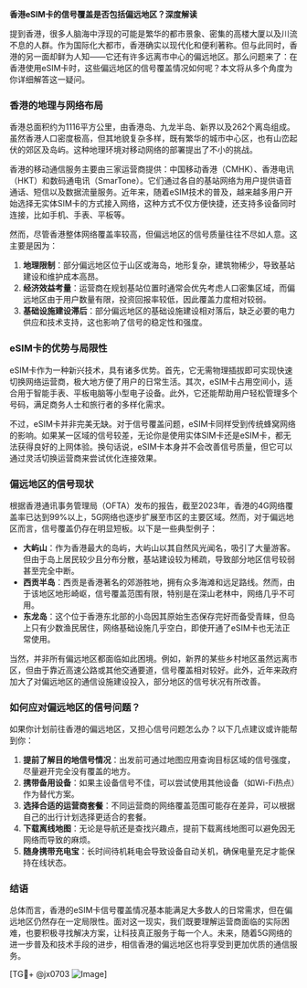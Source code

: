 **香港eSIM卡的信号覆盖是否包括偏远地区？深度解读**

提到香港，很多人脑海中浮现的可能是繁华的都市景象、密集的高楼大厦以及川流不息的人群。作为国际化大都市，香港确实以现代化和便利著称。但与此同时，香港的另一面却鲜为人知——它还有许多远离市中心的偏远地区。那么问题来了：在香港使用eSIM卡时，这些偏远地区的信号覆盖情况如何呢？本文将从多个角度为你详细解答这一疑问。

### 香港的地理与网络布局

香港总面积约为1116平方公里，由香港岛、九龙半岛、新界以及262个离岛组成。虽然香港人口密度极高，但其地貌复杂多样，既有繁华的城市中心区，也有山峦起伏的郊区及岛屿。这种地理环境对移动网络的部署提出了不小的挑战。

香港的移动通信服务主要由三家运营商提供：中国移动香港（CMHK）、香港电讯（HKT）和数码通电讯（SmarTone）。它们通过各自的基站网络为用户提供语音通话、短信以及数据流量服务。近年来，随着eSIM技术的普及，越来越多用户开始选择无实体SIM卡的方式接入网络，这种方式不仅方便快捷，还支持多设备同时连接，比如手机、手表、平板等。

然而，尽管香港整体网络覆盖率较高，但偏远地区的信号质量往往不尽如人意。这主要是因为：

1. **地理限制**：部分偏远地区位于山区或海岛，地形复杂，建筑物稀少，导致基站建设和维护成本高昂。
2. **经济效益考量**：运营商在规划基站位置时通常会优先考虑人口密集区域，而偏远地区由于用户数量有限，投资回报率较低，因此覆盖力度相对较弱。
3. **基础设施建设滞后**：部分偏远地区的基础设施建设相对落后，缺乏必要的电力供应和技术支持，这也影响了信号的稳定性和强度。

### eSIM卡的优势与局限性

eSIM卡作为一种新兴技术，具有诸多优势。首先，它无需物理插拔即可实现快速切换网络运营商，极大地方便了用户的日常生活。其次，eSIM卡占用空间小，适合用于智能手表、平板电脑等小型电子设备。此外，它还能帮助用户轻松管理多个号码，满足商务人士和旅行者的多样化需求。

不过，eSIM卡并非完美无缺。对于信号覆盖问题，eSIM卡同样受到传统蜂窝网络的影响。如果某一区域的信号较差，无论你是使用实体SIM卡还是eSIM卡，都无法获得良好的上网体验。换句话说，eSIM卡本身并不会改善信号质量，但它可以通过灵活切换运营商来尝试优化连接效果。

### 偏远地区的信号现状

根据香港通讯事务管理局（OFTA）发布的报告，截至2023年，香港的4G网络覆盖率已达到99%以上，5G网络也逐步扩展至市区的主要区域。然而，对于偏远地区而言，信号覆盖仍存在明显短板。以下是一些典型例子：

- **大屿山**：作为香港最大的岛屿，大屿山以其自然风光闻名，吸引了大量游客。但由于岛上居民较少且分布分散，基站建设较为稀疏，导致部分地区信号较弱甚至完全中断。
- **西贡半岛**：西贡是香港著名的郊游胜地，拥有众多海滩和远足路线。然而，由于该地区地形崎岖，信号覆盖范围有限，特别是在深山老林中，网络几乎不可用。
- **东龙岛**：这个位于香港东北部的小岛因其原始生态保存完好而备受青睐，但岛上只有少数渔民居住，网络基础设施几乎空白，即使开通了eSIM卡也无法正常使用。

当然，并非所有偏远地区都面临如此困境。例如，新界的某些乡村地区虽然远离市区，但由于靠近高速公路或其他交通要道，信号覆盖相对较好。此外，近年来政府加大了对偏远地区的通信设施建设投入，部分地区的信号状况有所改善。

### 如何应对偏远地区的信号问题？

如果你计划前往香港的偏远地区，又担心信号问题怎么办？以下几点建议或许能帮到你：

1. **提前了解目的地信号情况**：出发前可通过地图应用查询目标区域的信号强度，尽量避开完全没有覆盖的地方。
2. **携带备用设备**：如果主设备信号不佳，可以尝试使用其他设备（如Wi-Fi热点）作为替代方案。
3. **选择合适的运营商套餐**：不同运营商的网络覆盖范围可能存在差异，可以根据自己的出行计划选择更适合的套餐。
4. **下载离线地图**：无论是导航还是查找兴趣点，提前下载离线地图可以避免因无网络而导致的麻烦。
5. **随身携带充电宝**：长时间待机耗电会导致设备自动关机，确保电量充足才能保持在线状态。

### 结语

总体而言，香港的eSIM卡信号覆盖情况基本能满足大多数人的日常需求，但在偏远地区仍然存在一定局限性。面对这一现实，我们既要理解运营商面临的实际困难，也要积极寻找解决方案，让科技真正服务于每一个人。未来，随着5G网络的进一步普及和技术手段的进步，相信香港的偏远地区也将享受到更加优质的通信服务。

[TG💪+ @jx0703 ![Image](https://github.com/user-attachments/assets/dbca1d08-cadb-493c-b0ec-ad6f7a83f270)]